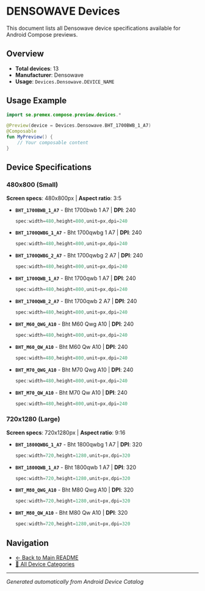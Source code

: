 # DENSOWAVE Devices

This document lists all Densowave device specifications available for Android Compose previews.

## Overview

- **Total devices**: 13
- **Manufacturer**: Densowave
- **Usage**: `Devices.Densowave.DEVICE_NAME`

## Usage Example

```kotlin
import se.premex.compose.preview.devices.*

@Preview(device = Devices.Densowave.BHT_1700BWB_1_A7)
@Composable
fun MyPreview() {
    // Your composable content
}
```

## Device Specifications

### 480x800 (Small)

**Screen specs**: 480x800px | **Aspect ratio**: 3:5

- **`BHT_1700BWB_1_A7`** - Bht 1700bwb 1 A7 | **DPI**: 240
  ```kotlin
  spec:width=480,height=800,unit=px,dpi=240
  ```

- **`BHT_1700QWBG_1_A7`** - Bht 1700qwbg 1 A7 | **DPI**: 240
  ```kotlin
  spec:width=480,height=800,unit=px,dpi=240
  ```

- **`BHT_1700QWBG_2_A7`** - Bht 1700qwbg 2 A7 | **DPI**: 240
  ```kotlin
  spec:width=480,height=800,unit=px,dpi=240
  ```

- **`BHT_1700QWB_1_A7`** - Bht 1700qwb 1 A7 | **DPI**: 240
  ```kotlin
  spec:width=480,height=800,unit=px,dpi=240
  ```

- **`BHT_1700QWB_2_A7`** - Bht 1700qwb 2 A7 | **DPI**: 240
  ```kotlin
  spec:width=480,height=800,unit=px,dpi=240
  ```

- **`BHT_M60_QWG_A10`** - Bht M60 Qwg A10 | **DPI**: 240
  ```kotlin
  spec:width=480,height=800,unit=px,dpi=240
  ```

- **`BHT_M60_QW_A10`** - Bht M60 Qw A10 | **DPI**: 240
  ```kotlin
  spec:width=480,height=800,unit=px,dpi=240
  ```

- **`BHT_M70_QWG_A10`** - Bht M70 Qwg A10 | **DPI**: 240
  ```kotlin
  spec:width=480,height=800,unit=px,dpi=240
  ```

- **`BHT_M70_QW_A10`** - Bht M70 Qw A10 | **DPI**: 240
  ```kotlin
  spec:width=480,height=800,unit=px,dpi=240
  ```

### 720x1280 (Large)

**Screen specs**: 720x1280px | **Aspect ratio**: 9:16

- **`BHT_1800QWBG_1_A7`** - Bht 1800qwbg 1 A7 | **DPI**: 320
  ```kotlin
  spec:width=720,height=1280,unit=px,dpi=320
  ```

- **`BHT_1800QWB_1_A7`** - Bht 1800qwb 1 A7 | **DPI**: 320
  ```kotlin
  spec:width=720,height=1280,unit=px,dpi=320
  ```

- **`BHT_M80_QWG_A10`** - Bht M80 Qwg A10 | **DPI**: 320
  ```kotlin
  spec:width=720,height=1280,unit=px,dpi=320
  ```

- **`BHT_M80_QW_A10`** - Bht M80 Qw A10 | **DPI**: 320
  ```kotlin
  spec:width=720,height=1280,unit=px,dpi=320
  ```

## Navigation

- [← Back to Main README](../../README.md)
- [📱 All Device Categories](../README.md)

---
*Generated automatically from Android Device Catalog*
